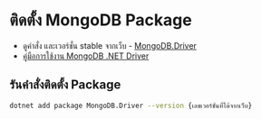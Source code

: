 
# ติดตั้ง MongoDB Package

- ดูคำสั่ง และเวอร์ชั่น stable จากเว็บ - [MongoDB.Driver](https://www.nuget.org/packages/MongoDB.Driver/)
- [คู่มือการใช้งาน MongoDB .NET Driver](http://mongodb.github.io/mongo-csharp-driver/2.9/getting_started/quick_tour/)

## รันคำสั่งติดตั้ง Package 

```bash
dotnet add package MongoDB.Driver --version {เลขเวอร์ชั่นที่ได้จากเว็บ}
```




